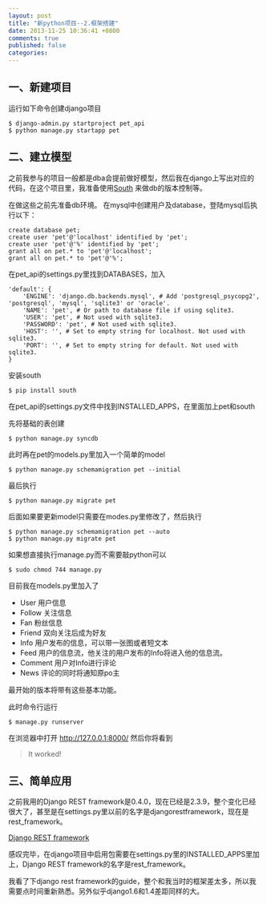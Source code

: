 ```yaml
---
layout: post
title: "新python项目--2.框架搭建"
date: 2013-11-25 10:36:41 +0800
comments: true
published: false
categories: 
---
```


## 一、新建项目

运行如下命令创建django项目

	$ django-admin.py startproject pet_api
	$ python manage.py startapp pet

## 二、建立模型
	
之前我参与的项目一般都是dba会提前做好模型，然后我在django上写出对应的代码，在这个项目里，我准备使用[South](http://south.aeracode.org) 来做db的版本控制等。

在做这些之前先准备db环境。
在mysql中创建用户及database，登陆mysql后执行以下：

	create database pet;
	create user 'pet'@'localhost' identified by 'pet';
	create user 'pet'@'%' identified by 'pet';
	grant all on pet.* to 'pet'@'localhost';
	grant all on pet.* to 'pet'@'%';
	
在pet_api的settings.py里找到DATABASES，加入

	'default': {
        'ENGINE': 'django.db.backends.mysql', # Add 'postgresql_psycopg2', 'postgresql', 'mysql', 'sqlite3' or 'oracle'.
        'NAME': 'pet', # Or path to database file if using sqlite3.
        'USER': 'pet', # Not used with sqlite3.
        'PASSWORD': 'pet', # Not used with sqlite3.
        'HOST': '', # Set to empty string for localhost. Not used with sqlite3.
        'PORT': '', # Set to empty string for default. Not used with sqlite3.
    }

安装south

	$ pip install south
	
在pet_api的settings.py文件中找到INSTALLED_APPS，在里面加上pet和south

先将基础的表创建

	$ python manage.py syncdb

此时再在pet的models.py里加入一个简单的model
	
	$ python manage.py schemamigration pet --initial
	
最后执行

	$ python manage.py migrate pet
	
后面如果要更新model只需要在modes.py里修改了，然后执行

	$ python manage.py schemamigration pet --auto
	$ python manage.py migrate pet
	
如果想直接执行manage.py而不需要敲python可以

	$ sudo chmod 744 manage.py
	
目前我在models.py里加入了

* User 用户信息
* Follow 关注信息
* Fan 粉丝信息
* Friend 双向关注后成为好友
* Info 用户发布的信息，可以带一张图或者短文本
* Feed 用户的信息流，他关注的用户发布的Info将进入他的信息流。
* Comment 用户对Info进行评论
* News 评论的同时将通知原po主

最开始的版本将带有这些基本功能。

此时命令行运行

	$ manage.py runserver
	
在浏览器中打开 http://127.0.0.1:8000/ 然后你将看到

> It worked!


## 三、简单应用
之前我用的Django REST framework是0.4.0，现在已经是2.3.9，整个变化已经很大了，甚至是在settings.py里以前的名字是djangorestframework，现在是rest_framework。

[Django REST framework](http://django-rest-framework.org)

感叹完毕，在django项目中启用包需要在settings.py里的INSTALLED_APPS里加上，Django REST framework的名字是rest_framework。

我看了下django rest framework的guide，整个和我当时的框架差太多，所以我需要点时间重新熟悉。另外似乎django1.6和1.4差距同样的大。



